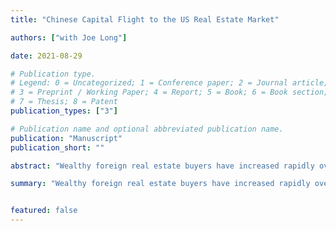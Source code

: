 ```yaml
---
title: "Chinese Capital Flight to the US Real Estate Market"

authors: ["with Joe Long"]

date: 2021-08-29

# Publication type.
# Legend: 0 = Uncategorized; 1 = Conference paper; 2 = Journal article;
# 3 = Preprint / Working Paper; 4 = Report; 5 = Book; 6 = Book section;
# 7 = Thesis; 8 = Patent
publication_types: ["3"]

# Publication name and optional abbreviated publication name.
publication: "Manuscript"
publication_short: ""

abstract: "Wealthy foreign real estate buyers have increased rapidly over the past few decades. Of particular note are those from China; in 2016 alone, Chinese buyers were the source of over 100 billion USD of outflows to real estate markets worldwide. In this paper, we investigate the effect that these wealthy Chinese buyers have on local US housing markets, tax revenues and residents. Using a novel instrument, we demonstrate that an increase in the share of wealthy Chinese buyers in a locality causes an increase in house price growth. As a result of this increased growth, local governments benefit from increased property tax revenues, but do not see a drop in sales tax revenues, suggesting that the vacancy rate for wealthy Chinese is not actually different from counterfactual buyers. A drop in rental prices suggests that wealthy Chinese are more likely to rent out their houses and less likely to move into them."

summary: "Wealthy foreign real estate buyers have increased rapidly over the past few decades. Of particular note are those from China; in 2016 alone, Chinese buyers were the source of over 100 billion USD of outflows to real estate markets worldwide. In this paper, we investigate the effect that these wealthy Chinese buyers have on local US housing markets, tax revenues and residents. Using a novel instrument, we demonstrate that an increase in the share of wealthy Chinese buyers in a locality causes an increase in house price growth. As a result of this increased growth, local governments benefit from increased property tax revenues, but do not see a drop in sales tax revenues, suggesting that the vacancy rate for wealthy Chinese is not actually different from counterfactual buyers. A drop in rental prices suggests that wealthy Chinese are more likely to rent out their houses and less likely to move into them."


featured: false
---
```

